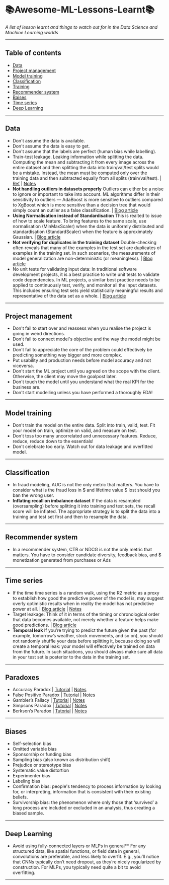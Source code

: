 # 📚Awesome-ML-Lessons-Learnt📚
*A list of lesson learnt and things to watch out for in the Data Science and Machine Learning worlds*
***

## Table of contents
- [Data](https://github.com/kyaiooiayk/Awesome-ML-Lessons-Learnt/edit/main/README.md#data)
- [Project management](https://github.com/kyaiooiayk/Awesome-ML-Lessons-Learnt/edit/main/README.md#project-management)
- [Model training](https://github.com/kyaiooiayk/Awesome-ML-Lessons-Learnt/edit/main/README.md#model-training)
- [Classification](https://github.com/kyaiooiayk/Awesome-ML-Lessons-Learnt/edit/main/README.md#classification)
- [Training](https://github.com/kyaiooiayk/Awesome-ML-Lessons-Learnt/edit/main/README.md#model-training)
- [Recommender system](https://github.com/kyaiooiayk/Awesome-ML-Lessons-Learnt/edit/main/README.md#recommender-system)
- [Baises](https://github.com/kyaiooiayk/Awesome-ML-Lessons-Learnt/edit/main/README.md#biases)
- [Time series](https://github.com/kyaiooiayk/Awesome-ML-Lessons-Learnt/edit/main/README.md#time-series)
- [Deep Learning](https://github.com/kyaiooiayk/Awesome-ML-Lessons-Learnt/edit/main/README.md#deep-learning) 
***

## Data
- Don't assume the data is available.
- Don't assume the data is easy to get.
- Don't assume that the labels are perfect (human bias while labelling).
- Train-test leakage. Leaking information while splitting the data. Computing the mean and subtracting it from every image across the entire dataset and then splitting the data into train/val/test splits would be a mistake. Instead, the mean must be computed only over the training data and then subtracted equally from all splits (train/val/test). | [Ref](https://cs231n.github.io/neural-networks-2/) | [Notes](https://drive.google.com/drive/u/1/folders/1gqmJ9JAm_UR9Lzh6Zpj3R3pSLWUIdbQ7)
- **Not handling outliers in datasets properly** Outliers can either be a noise to ignore or important to take into account. ML algorithms differ in their sensitivity to outliers — AdaBoost is more sensitive to outliers compared to XgBoost which is more sensitive than a decision tree that would simply count an outlier as a false classification. | [Blog article](https://www.kdnuggets.com/2021/06/9-deadly-sins-ml-dataset-selection.html)
- **Using Normalisation instead of Standardisation** This is realted to issue of how to scale feature. To bring features to the same scale, use normalisation (MinMaxScaler) when the data is uniformly distributed and standardisation (StandardScaler) when the feature is approximately Gaussian. | [Blog article](https://www.kdnuggets.com/2021/06/9-deadly-sins-ml-dataset-selection.html)
- **Not verifying for duplicates in the training dataset** Double-checking often reveals that many of the examples in the test set are duplicates of examples in the training set. In such scenarios, the measurements of model generalization are non-deterministic (or meaningless). | [Blog article](https://www.kdnuggets.com/2021/06/9-deadly-sins-ml-dataset-selection.html)
- No unit tests for validating input data: In traditional software development projects, it is a best practice to write unit tests to validate code dependencies. In ML projects, a similar best practice needs to be applied to continuously test, verify, and monitor all the input datasets. This includes ensuring test sets yield statistically meaningful results and representative of the data set as a whole. | [Blog article](https://www.kdnuggets.com/2021/06/9-deadly-sins-ml-dataset-selection.html)
***

## Project management
- Don't fail to start over and reassess when you realise the project is going in weird directions.
- Don't fail to connect model's objective and the way the model might be used.
- Don't fail to appreciate the core of the problem could effectively be predicting something way bigger and more complex.
- Put usability and production needs before model accuracy and not viceversa.
- Don't start the ML project until you agreed on the scope with the client. Otherwise, the client may move the goalpost later.
- Don't touch the model until you understand what the real KPI for the business are.
- Don't start modelling unless you have performed a thoroughly EDA!
***

## Model training
- Don't train the model on the entire data. Split into train, valid, test. Fit your model on train, optimize on valid, and measure on test.
- Don't toss too many uncorrelated and unnecessary features. Reduce, reduce, reduce down to the essentials!
- Don't celebrate too early. Watch out for data leakage and overfitted model.
***

## Classification
- In fraud modeling, AUC is not the only metric that matters. You have to consider what is the fraud loss in $ and lifetime value $ lost should you ban the wrong user.
- **Inflating recall on imbalance dataset** If the data is resampled (oversampling) before splitting it into training and test  sets, the recall score will be inflated. The appropriate strategy is to split the data into a training and test set first and then to resample the data.
***

## Recommender system
- In a recommender system, CTR or NDCG is not the only metric that matters. You have to consider candidate diversity, feedback bias, and $ monetization generated from purchases or Ads
***

## Time series
- If the time time series is a random walk, using the R2 metric as a proxy to establish how good the predictive power of the model is, may suggest overly optimistic results when in reality the model has not predictive power at all. | [Blog article](https://www.linkedin.com/pulse/how-use-machine-learning-time-series-forecasting-vegard-flovik-phd/) | [Notes](https://drive.google.com/drive/u/1/folders/1gqmJ9JAm_UR9Lzh6Zpj3R3pSLWUIdbQ7)
- Target leakage: Think of it in terms of the timing or chronological order that data becomes available, not merely whether a feature helps make good predictions. | [Blog article](https://www.kaggle.com/code/alexisbcook/data-leakage/tutorial) 
- **Temporal leak** If you’re trying to predict the future given the past (for example, tomorrow’s weather, stock movements, and so on), you should not randomly shuffle your data before splitting it, because doing so will create a temporal leak: your model will effectively be trained on data from the future. In such situations, you should always make sure all data in your test set is posterior to the data in the training set. 
***

## Paradoxes
- Accuracy Paradox | [Tutorial](https://github.com/kyaiooiayk/Statistics-Probability-Notes/blob/main/tutorials/5%20Statistical%20Paradoxes.ipynb) | [Notes](https://drive.google.com/drive/u/1/folders/1YW0sN9uGx7bOUbXQOwmZ3RNGoeRDqbiz)
- False Positive Paradox | [Tutorial](https://github.com/kyaiooiayk/Statistics-Probability-Notes/blob/main/tutorials/5%20Statistical%20Paradoxes.ipynb) | [Notes](https://drive.google.com/drive/u/1/folders/1YW0sN9uGx7bOUbXQOwmZ3RNGoeRDqbiz)
- Gambler’s Fallacy | [Tutorial](https://github.com/kyaiooiayk/Statistics-Probability-Notes/blob/main/tutorials/5%20Statistical%20Paradoxes.ipynb) | [Notes](https://drive.google.com/drive/u/1/folders/1YW0sN9uGx7bOUbXQOwmZ3RNGoeRDqbiz)
- Simpsons Paradox | [Tutorial](https://github.com/kyaiooiayk/Statistics-Probability-Notes/blob/main/tutorials/5%20Statistical%20Paradoxes.ipynb) | [Notes](https://drive.google.com/drive/u/1/folders/1YW0sN9uGx7bOUbXQOwmZ3RNGoeRDqbiz)
- Berkson’s Paradox | [Tutorial](https://github.com/kyaiooiayk/Statistics-Probability-Notes/blob/main/tutorials/5%20Statistical%20Paradoxes.ipynb) | [Notes](https://drive.google.com/drive/u/1/folders/1YW0sN9uGx7bOUbXQOwmZ3RNGoeRDqbiz)
***

## Biases
- Self-selection bias
- Omitted variable bias
- Sponsorship or funding bias
- Sampling bias (also known as distribution shift)
- Prejudice or stereotype bias
- Systematic value distortion
- Experimenter bias
- Labeling bias
- Confirmation bias: people's tendency to process information by looking for, or interpreting, information that is consistent with their existing beliefs.
- Survivorship bias: the phenomenon where only those that ‘survived’ a long process are included or excluded in an analysis, thus creating a biased sample.
***

## Deep Learning
- Avoid using fully-connected layers or MLPs in general** For any structured data, like spatial functions, or field data in general, convolutions are preferable, and less likely to overfit. E.g., you’ll notice that CNNs typically don’t need dropout, as they’re nicely regularized by construction. For MLPs, you typically need quite a bit to avoid overfitting.
***

